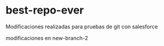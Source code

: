 # best-repo-ever

Modificaciones realizadas para pruebas de git con salesforce

modificaciones en new-branch-2